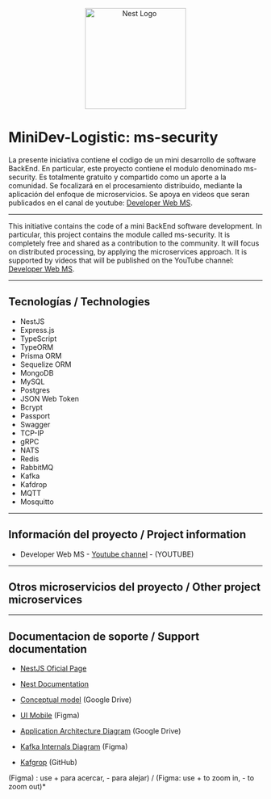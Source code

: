 <p align="center">
  <a href="http://nestjs.com/" target="blank"><img src="https://nestjs.com/img/logo-small.svg" width="200" alt="Nest Logo" /></a>
</p>

# MiniDev-Logistic:  ms-security

La presente iniciativa contiene el codigo de un mini desarrollo de software BackEnd.
En particular, este proyecto contiene el modulo denominado ms-security.
Es totalmente gratuito y compartido como un aporte a la comunidad. 
Se focalizará en el procesamiento distribuido, mediante la aplicación del enfoque de microservicios. 
Se apoya en videos que seran publicados en el canal de youtube:  [Developer Web MS](https://www.youtube.com/playlist?list=PLWnRJL1SdIio8TshcHJrJ6_3btfZDuz4O).

___

This initiative contains the code of a mini BackEnd software development.
In particular, this project contains the module called ms-security.
It is completely free and shared as a contribution to the community. It will focus on distributed processing, by applying the microservices approach. 
It is supported by videos that will be published on the YouTube channel: [Developer Web MS](https://www.youtube.com/playlist?list=PLWnRJL1SdIio8TshcHJrJ6_3btfZDuz4O).

___

## Tecnologías / Technologies

* NestJS
* Express.js
* TypeScript
* TypeORM
* Prisma ORM
* Sequelize ORM
* MongoDB
* MySQL
* Postgres
* JSON Web Token
* Bcrypt
* Passport
* Swagger
* TCP-IP
* gRPC
* NATS
* Redis
* RabbitMQ
* Kafka
* Kafdrop
* MQTT
* Mosquitto

___

## Información del proyecto / Project information

* Developer Web MS - [Youtube channel](https://www.youtube.com/playlist?list=PLWnRJL1SdIio8TshcHJrJ6_3btfZDuz4O) - (YOUTUBE)

___

## Otros microservicios del proyecto / Other project microservices



___

## Documentacion de soporte / Support documentation

* [NestJS Oficial Page](https://nestjs.com/)
* [Nest Documentation](https://docs.nestjs.com)

* [Conceptual model](https://drive.google.com/file/d/1J8SP8eegLsDO6UXshc8mSwEt9JNpoYGT/view?usp=sharing) (Google Drive)
* [UI Mobile](https://www.figma.com/file/uyaK3PgTdLR0PPF6ggmqEi/LOGISTIC) (Figma)
* [Application Architecture Diagram](https://drive.google.com/file/d/1BmU9Eli3F8ZYEzie3Xy9RB_6Lpt-DPnU/view) (Google Drive)
* [Kafka Internals Diagram](https://www.figma.com/file/Qol9O1fev7oDu5zQ0xWLbx/Kafka?node-id=0%3A1) (Figma)
* [Kafgrop](https://github.com/obsidiandynamics/kafdrop) (GitHub)

(Figma) : use + para acercar, - para alejar) / (Figma: use + to zoom in, - to zoom out)*
